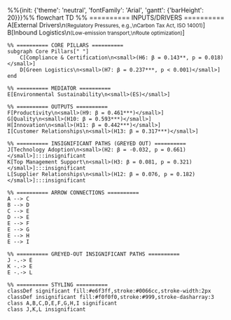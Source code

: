 %%{init: {'theme': 'neutral', 'fontFamily': 'Arial', 'gantt': {'barHeight': 20}}}%%
flowchart TD
    %% ========== INPUTS/DRIVERS ==========
    A[External Drivers\n<small>(Regulatory Pressures, e.g.,\nCarbon Tax Act, ISO 14001)</small>]
    B[Inbound Logistics\n<small>(Low-emission transport,\nRoute optimization)</small>]

    %% ========== CORE PILLARS ==========
    subgraph Core Pillars[" "]
        C[Compliance & Certification\n<small>(H6: β = 0.143**, p = 0.018)</small>]
        D[Green Logistics\n<small>(H7: β = 0.237***, p < 0.001)</small>]
    end

    %% ========== MEDIATOR ==========
    E[Environmental Sustainability\n<small>(ES)</small>]

    %% ========== OUTPUTS ==========
    F[Productivity\n<small>(H9: β = 0.461***)</small>]
    G[Quality\n<small>(H10: β = 0.593***)</small>]
    H[Innovation\n<small>(H11: β = 0.442***)</small>]
    I[Customer Relationships\n<small>(H13: β = 0.317***)</small>]

    %% ========== INSIGNIFICANT PATHS (GREYED OUT) ==========
    J[Technology Adoption\n<small>(H2: β = -0.032, p = 0.661)</small>]:::insignificant
    K[Top Management Support\n<small>(H3: β = 0.081, p = 0.321)</small>]:::insignificant
    L[Supplier Relationships\n<small>(H12: β = 0.076, p = 0.182)</small>]:::insignificant

    %% ========== ARROW CONNECTIONS ==========
    A --> C
    B --> D
    C --> E
    D --> E
    E --> F
    E --> G
    E --> H
    E --> I

    %% ========== GREYED-OUT INSIGNIFICANT PATHS ==========
    J -.-> E
    K -.-> E
    E -.-> L

    %% ========== STYLING ==========
    classDef significant fill:#e6f3ff,stroke:#0066cc,stroke-width:2px
    classDef insignificant fill:#f0f0f0,stroke:#999,stroke-dasharray:3
    class A,B,C,D,E,F,G,H,I significant
    class J,K,L insignificant
